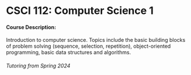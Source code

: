 # CSCI 112: Computer Science 1

#### Course Description: 
Introduction to computer science. Topics include the basic building blocks of problem solving (sequence, selection, repetition), object-oriented programming, basic data structures and algorithms.

#### 

###### Tutoring from Spring 2024
